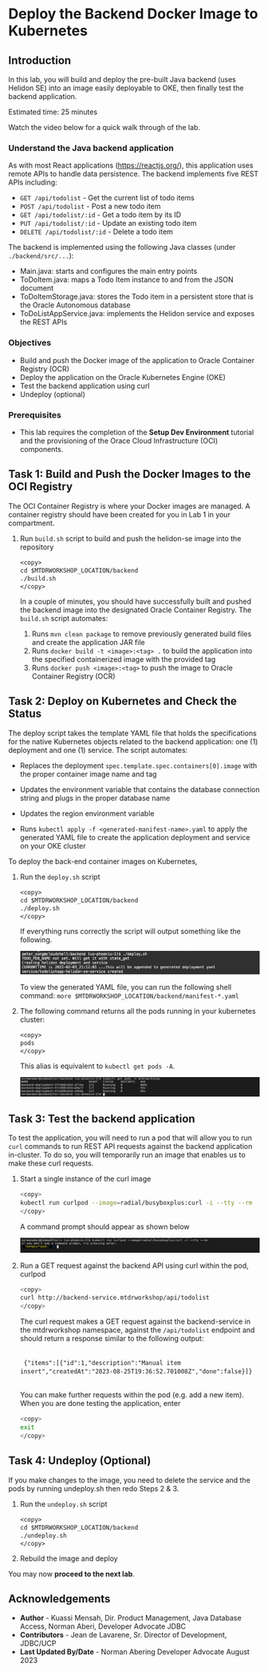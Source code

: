# Deploy the Backend Docker Image to Kubernetes

## Introduction

In this lab, you will build and deploy the pre-built Java backend (uses Helidon SE) into an image easily deployable to OKE, then finally test the backend application.

Estimated time: 25 minutes

Watch the video below for a quick walk through of the lab.

[](youtube:Th7YCV6e8CE)

### Understand the Java backend application

As with most React applications (https://reactjs.org/), this application uses remote APIs to handle data persistence. The backend implements five REST APIs including:

* `GET /api/todolist` - Get the current list of todo items
* `POST /api/todolist` - Post a new todo item
* `GET /api/todolist/:id` - Get a todo item by its ID
* `PUT /api/todolist/:id` - Update an existing todo item
* `DELETE /api/todolist/:id` - Delete a todo item

The backend is implemented using the following Java classes (under `./backend/src/...`):

* Main.java: starts and configures the main entry points
* ToDoItem.java: maps a Todo Item instance to and from the JSON document
* ToDoItemStorage.java: stores the Todo item in a persistent store that is the Oracle Autonomous database
* ToDoListAppService.java: implements the Helidon service and exposes the REST APIs

### Objectives

* Build and push the Docker image of the application to Oracle Container Registry (OCR)
* Deploy the application on the Oracle Kubernetes Engine (OKE)
* Test the backend application using curl
* Undeploy (optional)

### Prerequisites

* This lab requires the completion of the **Setup Dev Environment** tutorial and the provisioning of the Orace Cloud Infrastructure (OCI) components.

## Task 1: Build and Push the Docker Images to the OCI Registry

The OCI Container Registry is where your Docker images are managed. A container registry should have been created for you in Lab 1 in your compartment.


1. Run `build.sh` script to build and push the helidon-se image into the repository

	```
	<copy>
	cd $MTDRWORKSHOP_LOCATION/backend
	./build.sh
	</copy>
	```
	In a couple of minutes, you should have successfully built and pushed the backend image into the designated Oracle Container Registry. The `build.sh` script automates:

	1. Runs `mvn clean package` to remove previously generated build files and create the application JAR file
	2. Runs `docker build -t <image>:<tag> .` to build the application into the specified containerized image with the provided tag
	3. Runs `docker push <image>:<tag>` to push the image to Oracle Container Registry (OCR)


## Task 2: Deploy on Kubernetes and Check the Status

The deploy script takes the template YAML file that holds the specifications for the native Kubernetes objects related to the backend application: one (1) deployment and one (1) service. The script automates:

- Replaces the deployment `spec.template.spec.containers[0].image` with the proper container image name and tag

- Updates the environment variable that contains the database connection string and plugs in the proper database name

- Updates the region environment variable

- Runs `kubectl apply -f <generated-manifest-name>.yaml` to apply the generated YAML file to create the application deployment and service on your OKE cluster

To deploy the back-end container images on Kubernetes, 

1. Run the `deploy.sh` script

    ```
    <copy>
    cd $MTDRWORKSHOP_LOCATION/backend 
    ./deploy.sh
    </copy>
    ```

	If everything runs correctly the script will output something like the following. 

    ![Deployment completeness](images/deploy-output.png " ")


	To view the generated YAML file, you can run the following shell command: 
	`more $MTDRWORKSHOP_LOCATION/backend/manifest-*.yaml`


2. The following command returns all the pods running in your kubernetes cluster:
    
	```
    <copy>
    pods
    </copy>
    ```

	This alias is equivalent to `kubectl get pods -A`.

	![Get pods](images/get-pods.png " ")

## Task 3: Test the backend application

To test the application, you will need to run a pod that will allow you to run `curl` commands to run REST API requests against the backend application in-cluster. To do so, you will temporarily run an image that enables us to make these curl requests.

1. Start a single instance of the curl image

	```bash
	<copy>
	kubectl run curlpod --image=radial/busyboxplus:curl -i --tty --rm
	</copy>
	```

	A command prompt should appear as shown below

	![View Command prompt from curl](images/view-curlpod.png " ")

2. Run a GET request against the backend API using curl within the pod, curlpod

	```bash
	<copy>
	curl http://backend-service.mtdrworkshop/api/todolist
	</copy>
	```

	The curl request makes a GET request against the backend-service in the mtdrworkshop namespace, against the `/api/todolist` endpoint and should return a response similar to the following output:

	<code>
	{"items":[{"id":1,"description":"Manual item insert","createdAt":"2023-08-25T19:36:52.701008Z","done":false}]}
	</code>

	You can make further requests within the pod (e.g. add a new item). When you are done testing the application, enter
	
	```bash
	<copy>
	exit
	</copy>
	```

## Task 4: Undeploy (Optional)

If you make changes to the image, you need to delete the service and the pods by running undeploy.sh then redo Steps 2 & 3.

1. Run the `undeploy.sh` script
    ```
    <copy>
    cd $MTDRWORKSHOP_LOCATION/backend
    ./undeploy.sh
    </copy>
    ```

2. Rebuild the image and deploy


You may now **proceed to the next lab**.

## Acknowledgements

* **Author** -  Kuassi Mensah, Dir. Product Management, Java Database Access, Norman Aberi, Developer Advocate JDBC
* **Contributors** - Jean de Lavarene, Sr. Director of Development, JDBC/UCP
* **Last Updated By/Date** - Norman Abering Developer Advocate  August 2023
